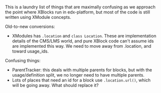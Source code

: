 This is a laundry list of things that are maximally confusing as we approach the point where XBlocks run in edx-platform, but most of the code is still written using XModule concepts.

Old-to-new conversions:

- XModules has `.location` and `class Location`.  These are implementation details of the CMS/LMS world, and pure XBlock code can't assume ids are implemented this way.  We need to move away from .location, and toward usage_ids.

Confusing things:

- ParentTracker: this deals with multiple parents for blocks, but with the usage/definition split, we no longer need to have multiple parents. 
- Lots of places that need an id for a block use `.location.url()`, which will be going away.  What should replace it?
 